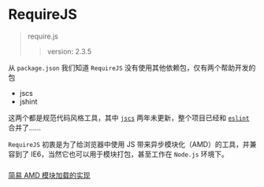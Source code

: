 # RequireJS

> require.js
>> version: 2.3.5

从 `package.json` 我们知道 `RequireJS` 没有使用其他依赖包，仅有两个帮助开发的包

* jscs
* jshint

这两个都是规范代码风格工具，其中 [`jscs`](https://www.npmjs.com/package/jscs) 两年未更新，整个项目已经和 [`eslint`](https://eslint.org/blog/2016/04/welcoming-jscs-to-eslint) 合并了……

`RequireJS` 初衷是为了给浏览器中使用 JS 带来异步模块化（AMD）的工具，并兼容到了 IE6，当然它也可以用于模块打包，甚至工作在 `Node.js` 环境下。

### 

[简易 AMD 模块加载的实现](https://github.com/icyzeroice/icy-amd)